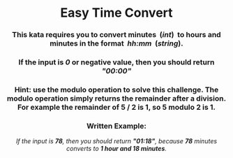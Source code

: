<div align = 'center'>

# Easy Time Convert

</div>

<div align = 'center'>

<h3>This kata requires you to convert minutes &nbsp;(<em>int</em>)&nbsp; to hours and minutes in the format &nbsp;<em>hh:mm</em>&nbsp; (<em>string</em>).</h3>

<h3>If the input is <em>0</em> or negative value, then you should return <em><strong>"00:00"</strong></em></h3>

<h3><strong>Hint:</strong> use the modulo operation to solve this challenge. The modulo operation simply returns the remainder after a division. For example the remainder of 5 / 2 is 1, so 5 modulo 2 is 1.</h3>

<h3>Written Example:</h3>
<em><p>If the input is <strong>78</strong>, then you should return <strong>"01:18"</strong>, because <strong>78</strong> minutes converts to <strong>1 hour and 18 minutes</strong>.</p></em>

</div>
